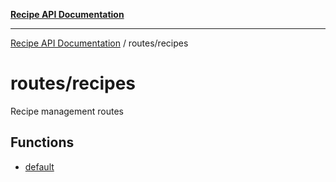 [**Recipe API Documentation**](../../README.md)

***

[Recipe API Documentation](../../modules.md) / routes/recipes

# routes/recipes

Recipe management routes

## Functions

- [default](functions/default.md)
